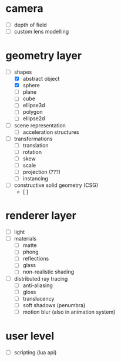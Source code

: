 # camera
- [ ] depth of field
- [ ] custom lens modelling

# geometry layer
- [ ] shapes
	- [x] abstract object
	- [x] sphere
	- [ ] plane
	- [ ] cube
	- [ ] ellipse3d
	- [ ] polygon
	- [ ] ellipse2d
- [ ] scene representation
	- [ ] acceleration structures
- [ ] transformations
	- [ ] translation
	- [ ] rotation
	- [ ] skew
	- [ ] scale
	- [ ] projection (???)
	- [ ] instancing
- [ ] constructive solid geometry (CSG)
	- [ ]

# renderer layer
- [ ] light
- [ ] materials
	- [ ] matte
	- [ ] phong
	- [ ] reflections
	- [ ] glass
	- [ ] non-realistic shading
- [ ] distributed ray tracing
	- [ ] anti-aliasing
	- [ ] gloss
	- [ ] translucency
	- [ ] soft shadows (penumbra)
	- [ ] motion blur (also in animation system)

# user level
- [ ] scripting (lua api)
